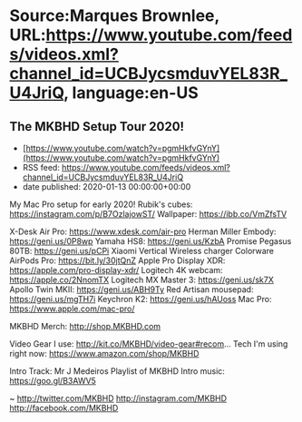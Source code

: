 # Source:Marques Brownlee, URL:https://www.youtube.com/feeds/videos.xml?channel_id=UCBJycsmduvYEL83R_U4JriQ, language:en-US

## The MKBHD Setup Tour 2020!
 - [https://www.youtube.com/watch?v=pgmHkfvGYnY](https://www.youtube.com/watch?v=pgmHkfvGYnY)
 - RSS feed: https://www.youtube.com/feeds/videos.xml?channel_id=UCBJycsmduvYEL83R_U4JriQ
 - date published: 2020-01-13 00:00:00+00:00

My Mac Pro setup for early 2020!
Rubik's cubes: https://instagram.com/p/B7OzlajowST/
Wallpaper: https://ibb.co/VmZfsTV

X-Desk Air Pro: https://www.xdesk.com/air-pro
Herman Miller Embody: https://geni.us/0P8wp
Yamaha HS8: https://geni.us/KzbA
Promise Pegasus 80TB: https://geni.us/pCPi
Xiaomi Vertical Wireless charger
Colorware AirPods Pro: https://bit.ly/30jtQnZ
Apple Pro Display XDR: https://apple.com/pro-display-xdr/
Logitech 4K webcam: https://apple.co/2NnomTX
Logitech MX Master 3: https://geni.us/sk7X
Apollo Twin MKII: https://geni.us/ABH9Ty
Red Artisan mousepad: https://geni.us/mgTH7i
Keychron K2: https://geni.us/hAUoss
Mac Pro: https://www.apple.com/mac-pro/
 
MKBHD Merch: http://shop.MKBHD.com

Video Gear I use: http://kit.co/MKBHD/video-gear#recom...
Tech I'm using right now: https://www.amazon.com/shop/MKBHD

Intro Track: Mr J Medeiros
Playlist of MKBHD Intro music: https://goo.gl/B3AWV5

~
http://twitter.com/MKBHD
http://instagram.com/MKBHD
http://facebook.com/MKBHD

